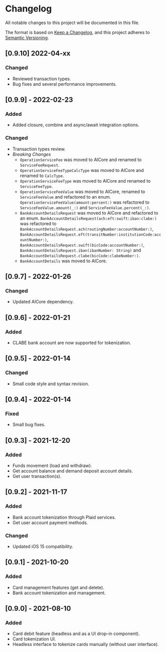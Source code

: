 # Changelog
All notable changes to this project will be documented in this file.

The format is based on [Keep a Changelog](https://keepachangelog.com/en/1.0.0/),
and this project adheres to [Semantic Versioning](https://semver.org/spec/v2.0.0.html).

## [0.9.10] 2022-04-xx
### Changed
- Reviewed transaction types.
- Bug fixes and several performance improvements.

## [0.9.9] - 2022-02-23
### Added
- Added closure, combine and async/await integration options.
### Changed
- Transaction types review.
- *Breaking Changes*
    - `OperationServiceFee` was moved to AlCore and renamed to `ServiceFeeRequest`.
    - `OperationServiceFeeTypeCalcType` was moved to AlCore and renamed to `CalcType`.
    - `OperationServiceFeeType` was moved to AlCore and renamed to `ServiceFeeType`.
    - `OperationServiceFeeValue` was moved to AlCore, renamed to `ServiceFeeValue` and refactored to an enum. `OperationServiceFeeValue(amount:percent:)` was refactored to `ServiceFeeValue.amount(_:)` and `ServiceFeeValue.percent(_:)`.
    - `BankAccountDetailsRequest` was moved to AlCore and refactored to an enum. `BankAccountDetailsRequest(ach:eft:swift:iban:clabe:)` was refactored to `BankAccountDetailsRequest.ach(routingNumber:accountNumber:)`, `BankAccountDetailsRequest.eft(transitNumber:institutionCode:accountNumber:)`, `BankAccountDetailsRequest.swift(bicCode:accountNumber:)`, `BankAccountDetailsRequest.iban(ibanNumber: String)` and `BankAccountDetailsRequest.clabe(bicCode:clabeNumber:)`.
    - `BankAccountDetails` was moved to AlCore.

## [0.9.7] - 2022-01-26
### Changed
- Updated AlCore dependency.

## [0.9.6] - 2022-01-21
### Added
- CLABE bank account are now supported for tokenization.

## [0.9.5] - 2022-01-14
### Changed
- Small code style and syntax revision.

## [0.9.4] - 2022-01-14
### Fixed
- Small bug fixes.

## [0.9.3] - 2021-12-20
### Added
- Funds movement (load and withdraw).
- Get account balance and demand deposit account details.
- Get user transaction(s).

## [0.9.2] - 2021-11-17
### Added
- Bank account tokenization through Plaid services.
- Get user account payment methods.
### Changed
- Updated iOS 15 compatibility.

## [0.9.1] - 2021-10-20
### Added
- Card management features (get and delete).
- Bank account tokenization and management.

## [0.9.0] - 2021-08-10
### Added
- Card debit feature (headless and as a UI drop-in component).
- Card tokenization UI.
- Headless interface to tokenize cards manually (without user interface).
